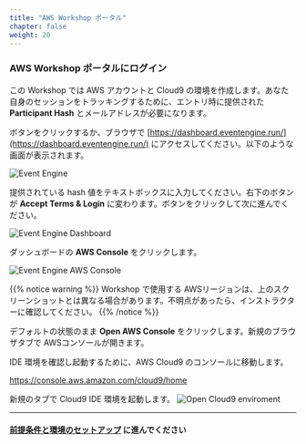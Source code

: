 ```yaml
---
title: "AWS Workshop ポータル"
chapter: false
weight: 20
---
```


### AWS Workshop ポータルにログイン

この Workshop では AWS アカウントと Cloud9 の環境を作成します。あなた自身のセッションをトラッキングするために、エントリ時に提供された **Participant Hash** とメールアドレスが必要になります。

ボタンをクリックするか、ブラウザで [https://dashboard.eventengine.run/](https://dashboard.eventengine.run/) にアクセスしてください。以下のような画面が表示されます。

![Event Engine](/images/event-engine-initial-screen.png)

提供されている hash 値をテキストボックスに入力してください。右下のボタンが **Accept Terms & Login** に変わります。ボタンをクリックして次に進んでください。

![Event Engine Dashboard](/images/event-engine-dashboard.png)

ダッシュボードの **AWS Console** をクリックします。

![Event Engine AWS Console](/images/event-engine-aws-console.png)

{{% notice warning %}}
Workshop で使用する AWSリージョンは、上のスクリーンショットとは異なる場合があります。不明点があったら、インストラクターに確認してください。
{{% /notice %}}

デフォルトの状態のまま **Open AWS Console** をクリックします。新規のブラウザタブで AWSコンソールが開きます。

IDE 環境を確認し起動するために、AWS Cloud9 のコンソールに移動します。

https://console.aws.amazon.com/cloud9/home

新規のタブで Cloud9 IDE 環境を起動します。
![Open Cloud9 enviroment](/images/cloud9-5-environment.png?featherlight=false)

---
#### [前提条件と環境のセットアップ](../prerequisites.html) に進んでください
